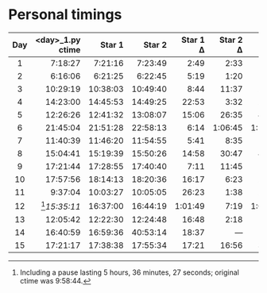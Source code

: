 # Personal timings

| Day | \<day\>\_1.py ctime | Star 1   | Star 2   | Star 1 Δ | Star 2 Δ | Total   |
|:---:|--------------------:|---------:|---------:|---------:|---------:|--------:|
| 1   |  7:18:27            |  7:21:16 |  7:23:49 |    2:49  |    2:33  |    5:22 |
| 2   |  6:16:06            |  6:21:25 |  6:22:45 |    5:19  |    1:20  |    6:39 |
| 3   | 10:29:19            | 10:38:03 | 10:49:40 |    8:44  |   11:37  |   20:21 |
| 4   | 14:23:00            | 14:45:53 | 14:49:25 |   22:53  |    3:32  |   26:25 |
| 5   | 12:26:26            | 12:41:32 | 13:08:07 |   15:06  |   26:35  |   41:41 |
| 6   | 21:45:04            | 21:51:28 | 22:58:13 |    6:14  | 1:06:45  | 1:13:09 |
| 7   | 11:40:39            | 11:46:20 | 11:54:55 |    5:41  |    8:35  |   14:16 |
| 8   | 15:04:41            | 15:19:39 | 15:50:26 |   14:58  |   30:47  |   45:45 |
| 9   | 17:21:44            | 17:28:55 | 17:40:40 |    7:11  |   11:45  |   18:56 |
| 10  | 17:57:56            | 18:14:13 | 18:20:36 |   16:17  |    6:23  |   22:40 |
| 11  |  9:37:04            | 10:03:27 | 10:05:05 |   26:23  |    1:38  |   28:01 |
| 12  | [^1]_15:35:11_      | 16:37:00 | 16:44:19 | 1:01:49  |    7:19  | 1:09:08 |
| 13  | 12:05:42            | 12:22:30 | 12:24:48 |   16:48  |    2:18  |   19:06 |
| 14  | 16:40:59            | 16:59:36 | 40:53:14 |   18:37  |       —  |       — |
| 15  | 17:21:17            | 17:38:38 | 17:55:34 |   17:21  |   16:56  |   34:17 |

[^1]: Including a pause lasting 5 hours, 36 minutes, 27 seconds; original ctime was 9:58:44.
